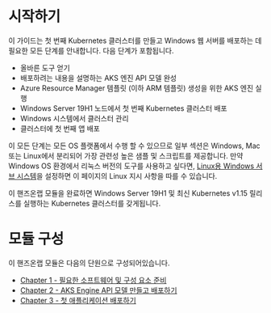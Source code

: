 # 시작하기

이 가이드는 첫 번째 Kubernetes 클러스터를 만들고 Windows 웹 서버를 배포하는 데 필요한 모든 단계를 안내합니다. 다음 단계가 포함됩니다.

- 올바른 도구 얻기
- 배포하려는 내용을 설명하는 AKS 엔진 API 모델 완성
- Azure Resource Manager 템플릿 (이하 ARM 템플릿) 생성을 위한 AKS 엔진 실행
- Windows Server 19H1 노드에서 첫 번째 Kubernetes 클러스터 배포
- Windows 시스템에서 클러스터 관리
- 클러스터에 첫 번째 앱 배포

이 모든 단계는 모든 OS 플랫폼에서 수행 할 수 있으므로 일부 섹션은 Windows, Mac 또는 Linux에서 분리되어 가장 관련성 높은 샘플 및 스크립트를 제공합니다. 만약 Windows OS 환경에서 리눅스 버전의 도구를 사용하고 싶다면, [Linux용 Windows 서브 시스템](https://docs.microsoft.com/en-us/windows/wsl/about)을 설정하면 이 페이지의 Linux 지시 사항을 따를 수 있습니다.

이 핸즈온랩 모듈을 완료하면 Windows Server 19H1 및 최신 Kubernetes v1.15 릴리스를 실행하는 Kubernetes 클러스터를 갖게됩니다.

# 모듈 구성

이 핸즈온랩 모듈은 다음의 단원으로 구성되어있습니다.

- [Chapter 1 - 필요한 소프트웨어 및 구성 요소 준비](chapter1.md)
- [Chapter 2 - AKS Engine API 모델 만들고 배포하기](chapter2.md)
- [Chapter 3 - 첫 애플리케이션 배포하기](chapter3.md)
